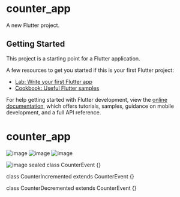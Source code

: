 # counter_app

A new Flutter project.

## Getting Started

This project is a starting point for a Flutter application.

A few resources to get you started if this is your first Flutter project:

- [Lab: Write your first Flutter app](https://docs.flutter.dev/get-started/codelab)
- [Cookbook: Useful Flutter samples](https://docs.flutter.dev/cookbook)

For help getting started with Flutter development, view the
[online documentation](https://docs.flutter.dev/), which offers tutorials,
samples, guidance on mobile development, and a full API reference.
# counter_app
![image](https://github.com/user-attachments/assets/6088af30-29fc-4a8d-aee0-fb7546a341d7)
![image](https://github.com/user-attachments/assets/d43481af-a823-4ddb-8cde-165b68897c5f)
![image](https://github.com/user-attachments/assets/fb349742-16af-4e1c-8aba-f13f1be3cccd)

![image](https://github.com/user-attachments/assets/24335662-104a-4aa6-aa21-ecbb0e7ed47e)
sealed class CounterEvent {}

class CounterIncremented extends CounterEvent {}

class CounterDecremented extends CounterEvent {}
